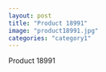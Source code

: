 ```yaml
---
layout: post
title: "Product 18991"
image: "product18991.jpg"
categories: "category1"
---
```

Product 18991
